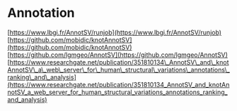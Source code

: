 # Annotation

[https://www.lbgi.fr/AnnotSV/runjob](https://www.lbgi.fr/AnnotSV/runjob)  
[https://github.com/mobidic/knotAnnotSV](https://github.com/mobidic/knotAnnotSV)  
[https://github.com/lgmgeo/AnnotSV](https://github.com/lgmgeo/AnnotSV)  
[https://www.researchgate.net/publication/351810134\_AnnotSV\_and\_knotAnnotSV\_a\_web\_server\_for\_human\_structural\_variations\_annotations\_ranking\_and\_analysis](https://www.researchgate.net/publication/351810134_AnnotSV_and_knotAnnotSV_a_web_server_for_human_structural_variations_annotations_ranking_and_analysis)



